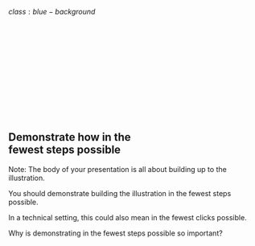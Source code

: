 $class:blue-background$

<h2 class="left white" style="padding-top: 200px;">
  Demonstrate how in the <br/> fewest steps possible
</h2>

Note:
The body of your presentation is all about building up to the illustration.

You should demonstrate building the illustration in the fewest steps possible.

In a technical setting, this could also mean in the fewest clicks possible.

Why is demonstrating in the fewest steps possible so important?
